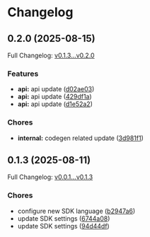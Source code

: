 # Changelog

## 0.2.0 (2025-08-15)

Full Changelog: [v0.1.3...v0.2.0](https://github.com/Benchify/benchify-sdk-python/compare/v0.1.3...v0.2.0)

### Features

* **api:** api update ([d02ae03](https://github.com/Benchify/benchify-sdk-python/commit/d02ae03649ef0970a556c301f03279fcce34768a))
* **api:** api update ([429df1a](https://github.com/Benchify/benchify-sdk-python/commit/429df1a7e793d18ca7160acb424ef0f95d0fea54))
* **api:** api update ([d1e52a2](https://github.com/Benchify/benchify-sdk-python/commit/d1e52a2d248db65cfaea5e1f330043d71def9ab2))


### Chores

* **internal:** codegen related update ([3d981f1](https://github.com/Benchify/benchify-sdk-python/commit/3d981f1e780b2cf74fbe5c9244b3488c923d5518))

## 0.1.3 (2025-08-11)

Full Changelog: [v0.0.1...v0.1.3](https://github.com/Benchify/benchify-sdk-python/compare/v0.0.1...v0.1.3)

### Chores

* configure new SDK language ([b2947a6](https://github.com/Benchify/benchify-sdk-python/commit/b2947a6d28b64d77a43add29773e1f5044a4b793))
* update SDK settings ([6744a08](https://github.com/Benchify/benchify-sdk-python/commit/6744a084c082925416efd1f4eaf2a3fa6319a8fe))
* update SDK settings ([94d44df](https://github.com/Benchify/benchify-sdk-python/commit/94d44dfa86ec52e67c81c1bce48f7551cdd2e551))
